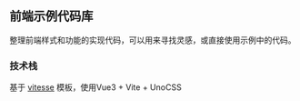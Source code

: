 ## 前端示例代码库

整理前端样式和功能的实现代码，可以用来寻找灵感，或直接使用示例中的代码。

### 技术栈

基于 [vitesse](https://github.com/antfu/vitesse) 模板，使用Vue3 + Vite + UnoCSS
